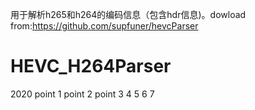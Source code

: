 
用于解析h265和h264的编码信息（包含hdr信息)。dowload from:https://github.com/supfuner/hevcParser

# HEVC_H264Parser
2020 point 1 point 2 point 3 4 5
6
7

